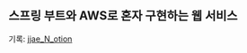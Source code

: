 ## 스프링 부트와 AWS로 혼자 구현하는 웹 서비스


기록: [jjae_N_otion](https://www.notion.so/AWS-2934c46e609f4ad7880b22b5fb01a4fb)
